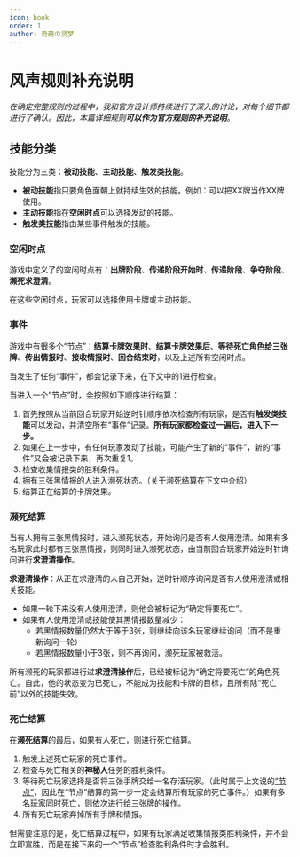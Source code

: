 ```yaml
---
icon: book
order: 1
author: 奇葩の灵梦
---
```


# 风声规则补充说明

*在确定完整规则的过程中，我和官方设计师持续进行了深入的讨论，对每个细节都进行了确认。因此，本篇详细规则**可以作为官方规则的补充说明**。*

## 技能分类

技能分为三类：**被动技能**、**主动技能**、**触发类技能**。

- **被动技能**指只要角色面朝上就持续生效的技能。例如：可以把XX牌当作XX牌使用。
- **主动技能**指在**空闲时点**可以选择发动的技能。
- **触发类技能**指由某些事件触发的技能。

### 空闲时点

游戏中定义了的空闲时点有：**出牌阶段**、**传递阶段开始时**、**传递阶段**、**争夺阶段**、**濒死求澄清**。

在这些空闲时点，玩家可以选择使用卡牌或主动技能。

### 事件

游戏中有很多个“节点”：**结算卡牌效果时**、**结算卡牌效果后**、**等待死亡角色给三张牌**、**传出情报时**、**接收情报时**、**回合结束时**，以及上述所有空闲时点。

当发生了任何“事件”，都会记录下来，在下文中的1进行检查。

当进入一个“节点”时，会按照如下顺序进行结算：

1. 首先按照从当前回合玩家开始逆时针顺序依次检查所有玩家，是否有**触发类技能**可以发动，并清空所有“事件”记录。**所有玩家都检查过一遍后，进入下一步。**
2. 如果在上一步中，有任何玩家发动了技能，可能产生了新的“事件”，新的“事件”又会被记录下来，再次重复1。
3. 检查收集情报类的胜利条件。
4. 拥有三张黑情报的人进入濒死状态。（关于濒死结算在下文中介绍）
5. 结算正在结算的卡牌效果。

### 濒死结算

当有人拥有三张黑情报时，进入濒死状态，开始询问是否有人使用澄清。如果有多名玩家此时都有三张黑情报，则同时进入濒死状态，由当前回合玩家开始逆时针询问进行**求澄清操作**。

**求澄清操作**：从正在求澄清的人自己开始，逆时针顺序询问是否有人使用澄清或相关技能。
- 如果一轮下来没有人使用澄清，则他会被标记为“确定将要死亡”。
- 如果有人使用澄清或技能使其黑情报数量减少：
  - 若黑情报数量仍然大于等于3张，则继续向该名玩家继续询问（而不是重新询问一轮）
  - 若黑情报数量小于3张，则不再询问，濒死玩家被救活。

所有濒死的玩家都进行过**求澄清操作**后，已经被标记为“确定将要死亡”的角色死亡。自此，他的状态变为已死亡，不能成为技能和卡牌的目标，且所有除“死亡前”以外的技能失效。

### 死亡结算

在**濒死结算**的最后，如果有人死亡，则进行死亡结算。

1. 触发上述死亡玩家的死亡事件。
2. 检查与死亡相关的**神秘人**任务的胜利条件。
3. 等待死亡玩家选择是否将三张手牌交给一名存活玩家。（此时属于上文说的[“节点”](#事件)，因此在“节点”结算的第一步一定会结算所有玩家的死亡事件。）如果有多名玩家同时死亡，则依次进行给三张牌的操作。
4. 所有死亡玩家弃掉所有手牌和情报。

但需要注意的是，死亡结算过程中，如果有玩家满足收集情报类胜利条件，并不会立即宣胜，而是在接下来的一个“节点”检查胜利条件时才会胜利。
